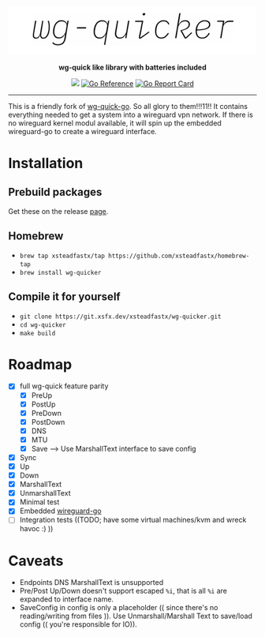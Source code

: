 <p align="center">
        <img src="./logo.png" width="587" alt="logo">
        <p align="center"><b>wg-quick like library with batteries included</b></p>
        <p align="center">
                <a href="https://ci.xsfx.dev/xsteadfastx/wg-quicker"><img src="https://ci.xsfx.dev/api/badges/xsteadfastx/wg-quicker/status.svg" /></a>
                <a href="https://pkg.go.dev/go.xsfx.dev/wg-quicker"><img src="https://pkg.go.dev/badge/go.xsfx.dev/wg-quicker.svg" alt="Go Reference"></a>
                <a href="https://goreportcard.com/report/go.xsfx.dev/wg-quicker"><img src="https://goreportcard.com/badge/go.xsfx.dev/wg-quicker" alt="Go Report Card"></a>
        </p>
</p>

---

This is a friendly fork of [wg-quick-go](https://github.com/nmiculinic/wg-quick-go). So all glory to them!!!11!! It contains everything needed to get a system into a wireguard vpn network. If there is no wireguard kernel modul available, it will spin up the embedded wireguard-go to create a wireguard interface.

# Installation

## Prebuild packages

Get these on the release [page](https://github.com/xsteadfastx/wg-quicker/releases).

## Homebrew

- `brew tap xsteadfastx/tap https://github.com/xsteadfastx/homebrew-tap`
- `brew install wg-quicker`

## Compile it for yourself

- `git clone https://git.xsfx.dev/xsteadfastx/wg-quicker.git`
- `cd wg-quicker`
- `make build`

# Roadmap

- [x] full wg-quick feature parity
  - [x] PreUp
  - [x] PostUp
  - [x] PreDown
  - [x] PostDown
  - [x] DNS
  - [x] MTU
  - [x] Save --> Use MarshallText interface to save config
- [x] Sync
- [x] Up
- [x] Down
- [x] MarshallText
- [x] UnmarshallText
- [x] Minimal test
- [x] Embedded [wireguard-go](https://git.zx2c4.com/wireguard-go/about/)
- [ ] Integration tests ((TODO; have some virtual machines/kvm and wreck havoc :) ))

# Caveats

- Endpoints DNS MarshallText is unsupported
- Pre/Post Up/Down doesn't support escaped `%i`, that is all `%i` are expanded to interface name.
- SaveConfig in config is only a placeholder (( since there's no reading/writing from files )). Use Unmarshall/Marshall Text to save/load config (( you're responsible for IO)).
